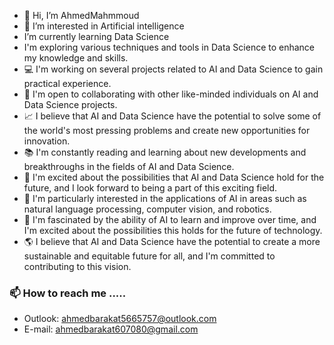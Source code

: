 - 👋 Hi, I’m AhmedMahmmoud
- 👀 I’m interested in Artificial intelligence 
-  I’m currently learning Data Science
-  I'm exploring various techniques and tools in Data Science to enhance my knowledge and skills.
- 💻 I'm working on several projects related to AI and Data Science to gain practical experience.
- 🤝 I'm open to collaborating with other like-minded individuals on AI and Data Science projects.
- 📈 I believe that AI and Data Science have the potential to solve some of the world's most pressing problems and create new opportunities for innovation.
- 📚 I'm constantly reading and learning about new developments and breakthroughs in the fields of AI and Data Science.
- 🚀 I'm excited about the possibilities that AI and Data Science hold for the future, and I look forward to being a part of this exciting field.
- 🤖 I'm particularly interested in the applications of AI in areas such as natural language processing, computer vision, and robotics.
- 🧠 I'm fascinated by the ability of AI to learn and improve over time, and I'm excited about the possibilities this holds for the future of technology.
- 🌎 I believe that AI and Data Science have the potential to create a more sustainable and equitable future for all, and I'm committed to contributing to this vision.
### 📫 How to reach me .....
- Outlook: ahmedbarakat5665757@outlook.com
- E-mail: ahmedbarakat607080@gmail.com

<!---
AhmedMahmmoud/AhmedMahmmoud is a ✨ special ✨ repository because its `README.md` (this file) appears on your GitHub profile.
You can click the Preview link to take a look at your changes.
--->
